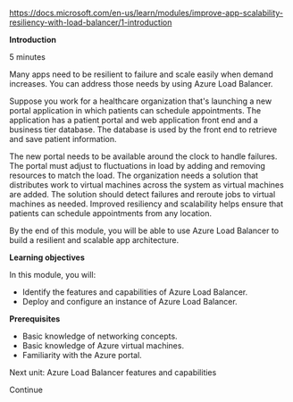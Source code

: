 https://docs.microsoft.com/en-us/learn/modules/improve-app-scalability-resiliency-with-load-balancer/1-introduction

**Introduction**

5 minutes

Many apps need to be resilient to failure and scale easily when demand increases. You can address those needs by using Azure Load Balancer.

Suppose you work for a healthcare organization that's launching a new portal application in which patients can schedule appointments. The application has a patient portal and web application front end and a business tier database. The database is used by the front end to retrieve and save patient information.

The new portal needs to be available around the clock to handle failures. The portal must adjust to fluctuations in load by adding and removing resources to match the load. The organization needs a solution that distributes work to virtual machines across the system as virtual machines are added. The solution should detect failures and reroute jobs to virtual machines as needed. Improved resiliency and scalability helps ensure that patients can schedule appointments from any location.

By the end of this module, you will be able to use Azure Load Balancer to build a resilient and scalable app architecture.

**Learning objectives**

In this module, you will:

* Identify the features and capabilities of Azure Load Balancer.
* Deploy and configure an instance of Azure Load Balancer.

**Prerequisites**
* Basic knowledge of networking concepts.
* Basic knowledge of Azure virtual machines.
* Familiarity with the Azure portal.


Next unit: Azure Load Balancer features and capabilities

Continue




